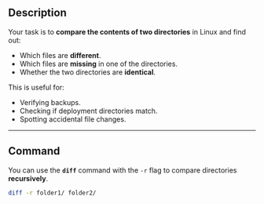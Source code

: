 

##  Description
Your task is to **compare the contents of two directories** in Linux and find out:
- Which files are **different**.
- Which files are **missing** in one of the directories.
- Whether the two directories are **identical**.

This is useful for:
- Verifying backups.
- Checking if deployment directories match.
- Spotting accidental file changes.

---

##  Command
You can use the **`diff`** command with the `-r` flag to compare directories **recursively**.

```bash
diff -r folder1/ folder2/
